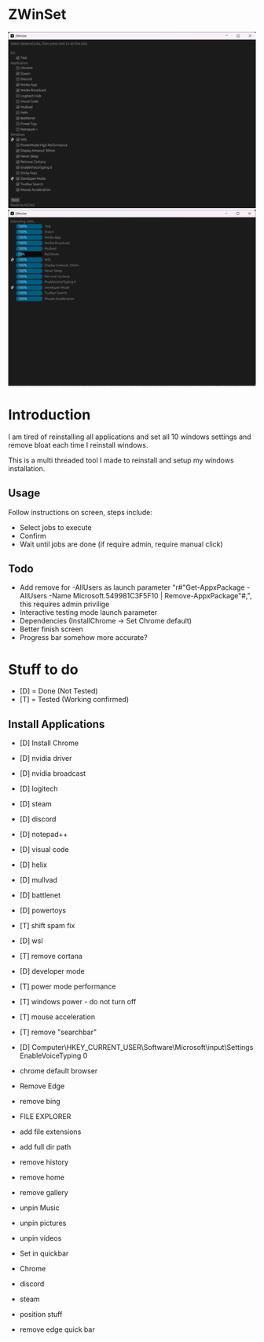 # ZWinSet
![alt text](showcase/job_select.png)
![alt text](showcase/executing_jobs.png)

# Introduction
I am tired of reinstalling all applications and set all 10 windows settings and remove bloat each time I reinstall windows.

This is a multi threaded tool I made to reinstall and setup my windows installation.

## Usage
Follow instructions on screen, steps include:
* Select jobs to execute
* Confirm
* Wait until jobs are done (if require admin, require manual click)

## Todo
* Add remove for -AllUsers as launch parameter "r#"Get-AppxPackage -AllUsers -Name Microsoft.549981C3F5F10 | Remove-AppxPackage"#,", this requires admin privilige
* Interactive testing mode launch parameter
* Dependencies (InstallChrome -> Set Chrome default)
* Better finish screen
* Progress bar somehow more accurate?

# Stuff to do
* [D] = Done (Not Tested)
* [T] = Tested (Working confirmed)

## Install Applications
* [D] Install Chrome
* [D] nvidia driver
* [D] nvidia broadcast
* [D] logitech
* [D] steam
* [D] discord
* [D] notepad++
* [D] visual code
* [D] helix
* [D] mullvad
* [D] battlenet
* [D] powertoys

* [T] shift spam fix
* [D] wsl
* [T] remove cortana
* [D] developer mode
* [T] power mode performance
* [T] windows power - do not turn off
* [T] mouse acceleration
* [T] remove "searchbar"
* [D] Computer\HKEY_CURRENT_USER\Software\Microsoft\input\Settings EnableVoiceTyping 0

* chrome default browser
* Remove Edge
* remove bing

* FILE EXPLORER
* add file extensions
* add full dir path
* remove history
* remove home
* remove gallery
* unpin Music
* unpin pictures
* unpin videos

* Set in quickbar
* Chrome
* discord
* steam
* position stuff
* remove edge quick bar